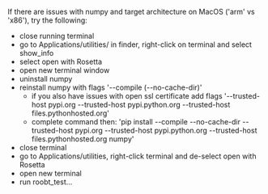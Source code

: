 If there are issues with numpy and target architecture on MacOS ('arm' vs 'x86'), try the following:

- close running terminal
- go to Applications/utilities/ in finder, right-click on terminal and select show_info
- select open with Rosetta
- open new terminal window
- uninstall numpy
- reinstall numpy with flags '--compile (--no-cache-dir)'
  - if you also have issues with open ssl certificate add flags '--trusted-host pypi.org --trusted-host pypi.python.org --trusted-host files.pythonhosted.org'
  - complete command then: 'pip install --compile --no-cache-dir --trusted-host pypi.org --trusted-host pypi.python.org --trusted-host files.pythonhosted.org numpy'
- close terminal
- go to Applications/utilities, right-click terminal and de-select open with Rosetta
- open new terminal
- run roobt_test...
